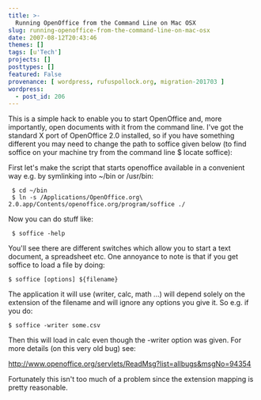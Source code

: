 ```yaml
---
title: >-
  Running OpenOffice from the Command Line on Mac OSX
slug: running-openoffice-from-the-command-line-on-mac-osx
date: 2007-08-12T20:43:46
themes: []
tags: [u'Tech']
projects: []
posttypes: []
featured: False
provenance: [ wordpress, rufuspollock.org, migration-201703 ]
wordpress:
  - post_id: 206
---
```


This is a simple hack to enable you to start OpenOffice and, more importantly, open documents with it from the command line. I've got the standard X port of OpenOffice 2.0 installed, so if you have something different you may need to change the path to soffice given below (to find soffice on your machine try from the command line $ locate soffice):

First let's make the script that starts openoffice available in a convenient way e.g. by symlinking into ~/bin or /usr/bin:

     $ cd ~/bin
     $ ln -s /Applications/OpenOffice.org\ 2.0.app/Contents/openoffice.org/program/soffice ./

Now you can do stuff like:

     $ soffice -help

You'll see there are different switches which allow you to start a text document, a spreadsheet etc. One annoyance to note is that if you get soffice to load a file by doing:

    $ soffice [options] ${filename}

The application it will use (writer, calc, math ...) will depend solely on the extension of the filename and will ignore any options you give it. So e.g. if you do:

    $ soffice -writer some.csv

Then this will load in calc even though the -writer option was given. For more details (on this very old bug) see:

<http://www.openoffice.org/servlets/ReadMsg?list=allbugs&msgNo=94354>

Fortunately this isn't too much of a problem since the extension mapping is pretty reasonable.


